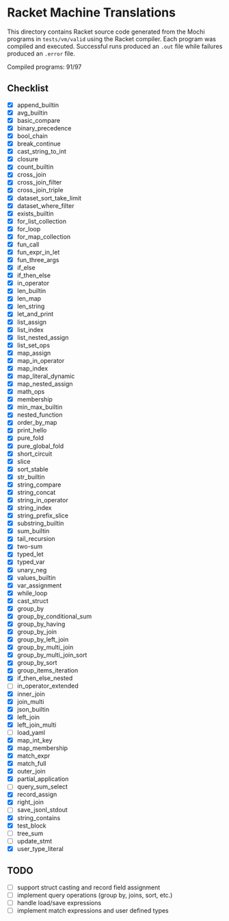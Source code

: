 # Racket Machine Translations

This directory contains Racket source code generated from the Mochi programs in `tests/vm/valid` using the Racket compiler. Each program was compiled and executed. Successful runs produced an `.out` file while failures produced an `.error` file.

Compiled programs: 91/97

## Checklist
- [x] append_builtin
- [x] avg_builtin
- [x] basic_compare
- [x] binary_precedence
- [x] bool_chain
- [x] break_continue
- [x] cast_string_to_int
- [x] closure
- [x] count_builtin
- [x] cross_join
- [x] cross_join_filter
- [x] cross_join_triple
- [x] dataset_sort_take_limit
- [x] dataset_where_filter
- [x] exists_builtin
- [x] for_list_collection
- [x] for_loop
- [x] for_map_collection
- [x] fun_call
- [x] fun_expr_in_let
- [x] fun_three_args
- [x] if_else
- [x] if_then_else
- [x] in_operator
- [x] len_builtin
- [x] len_map
- [x] len_string
- [x] let_and_print
- [x] list_assign
- [x] list_index
- [x] list_nested_assign
- [x] list_set_ops
- [x] map_assign
- [x] map_in_operator
- [x] map_index
- [x] map_literal_dynamic
- [x] map_nested_assign
- [x] math_ops
- [x] membership
- [x] min_max_builtin
- [x] nested_function
- [x] order_by_map
- [x] print_hello
- [x] pure_fold
- [x] pure_global_fold
- [x] short_circuit
- [x] slice
- [x] sort_stable
- [x] str_builtin
- [x] string_compare
- [x] string_concat
- [x] string_in_operator
- [x] string_index
- [x] string_prefix_slice
- [x] substring_builtin
- [x] sum_builtin
- [x] tail_recursion
- [x] two-sum
- [x] typed_let
- [x] typed_var
- [x] unary_neg
- [x] values_builtin
- [x] var_assignment
- [x] while_loop
- [x] cast_struct
- [x] group_by
- [x] group_by_conditional_sum
- [x] group_by_having
- [x] group_by_join
- [x] group_by_left_join
- [x] group_by_multi_join
- [x] group_by_multi_join_sort
- [x] group_by_sort
 - [x] group_items_iteration
- [x] if_then_else_nested
 - [ ] in_operator_extended
 - [x] inner_join
 - [x] join_multi
 - [x] json_builtin
 - [x] left_join
 - [x] left_join_multi
- [ ] load_yaml
- [x] map_int_key
- [x] map_membership
 - [x] match_expr
 - [x] match_full
 - [x] outer_join
 - [x] partial_application
- [ ] query_sum_select
 - [x] record_assign
 - [x] right_join
- [ ] save_jsonl_stdout
- [x] string_contains
 - [x] test_block
- [ ] tree_sum
- [ ] update_stmt
- [x] user_type_literal

## TODO
- [ ] support struct casting and record field assignment
- [ ] implement query operations (group by, joins, sort, etc.)
- [ ] handle load/save expressions
- [ ] implement match expressions and user defined types

